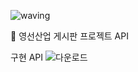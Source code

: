 ![waving](https://capsule-render.vercel.app/api?type=waving&height=250&text=게시판;&nbsp;&nbsp;Project&fontAlign=30&fontAlignY=40&color=gradient)

📌 영선산업
게시판 프로젝트 API


구현 API
![다운로드](https://user-images.githubusercontent.com/96857444/228799873-6b7ff1df-1332-4db8-9935-64da8d4c13c0.png)
